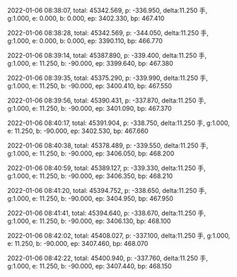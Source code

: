 2022-01-06 08:38:07, total: 45342.569, p: -336.950, delta:11.250 手, g:1.000, e: 0.000, b: 0.000, ep: 3402.330, bp: 467.410

2022-01-06 08:38:28, total: 45342.569, p: -344.050, delta:11.250 手, g:1.000, e: 0.000, b: 0.000, ep: 3390.110, bp: 466.770

2022-01-06 08:39:14, total: 45387.890, p: -339.400, delta:11.250 手, g:1.000, e: 11.250, b: -90.000, ep: 3399.640, bp: 467.380

2022-01-06 08:39:35, total: 45375.290, p: -339.990, delta:11.250 手, g:1.000, e: 11.250, b: -90.000, ep: 3400.410, bp: 467.550

2022-01-06 08:39:56, total: 45390.431, p: -337.870, delta:11.250 手, g:1.000, e: 11.250, b: -90.000, ep: 3401.090, bp: 467.370

2022-01-06 08:40:17, total: 45391.904, p: -338.750, delta:11.250 手, g:1.000, e: 11.250, b: -90.000, ep: 3402.530, bp: 467.660

2022-01-06 08:40:38, total: 45378.489, p: -339.550, delta:11.250 手, g:1.000, e: 11.250, b: -90.000, ep: 3406.050, bp: 468.200

2022-01-06 08:40:59, total: 45389.127, p: -339.330, delta:11.250 手, g:1.000, e: 11.250, b: -90.000, ep: 3406.350, bp: 468.210

2022-01-06 08:41:20, total: 45394.752, p: -338.650, delta:11.250 手, g:1.000, e: 11.250, b: -90.000, ep: 3404.950, bp: 467.950

2022-01-06 08:41:41, total: 45394.640, p: -338.670, delta:11.250 手, g:1.000, e: 11.250, b: -90.000, ep: 3406.130, bp: 468.100

2022-01-06 08:42:02, total: 45408.027, p: -337.100, delta:11.250 手, g:1.000, e: 11.250, b: -90.000, ep: 3407.460, bp: 468.070

2022-01-06 08:42:22, total: 45400.940, p: -337.760, delta:11.250 手, g:1.000, e: 11.250, b: -90.000, ep: 3407.440, bp: 468.150